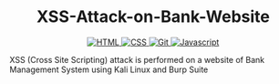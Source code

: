 <h1 align="center">
<!--   <a href="https://github.com/umangraval/Smart-Checkout"><img src="./brand_assets/banner.png" width=600 alt="Smart-Checkout"></a> -->
  XSS-Attack-on-Bank-Website
</h1>



<p align="center">

  <a href="">
    <img src="https://forthebadge.com/images/badges/oooo-kill-em.svg"
         alt="HTML">
  </a>
  <a href="">
    <img src="https://forthebadge.com/images/badges/open-source.svg"
         alt="CSS">
  </a>
  <a href="">
    <img src="https://forthebadge.com/images/badges/powered-by-black-magic.svg"
         alt="Git">
  </a>
    <a href="">
    <img src="https://forthebadge.com/images/badges/fixed-bugs.svg"
         alt="Javascript">
  </a>
</p>


XSS (Cross Site Scripting) attack is performed on a website of Bank Management System using Kali Linux and Burp Suite
